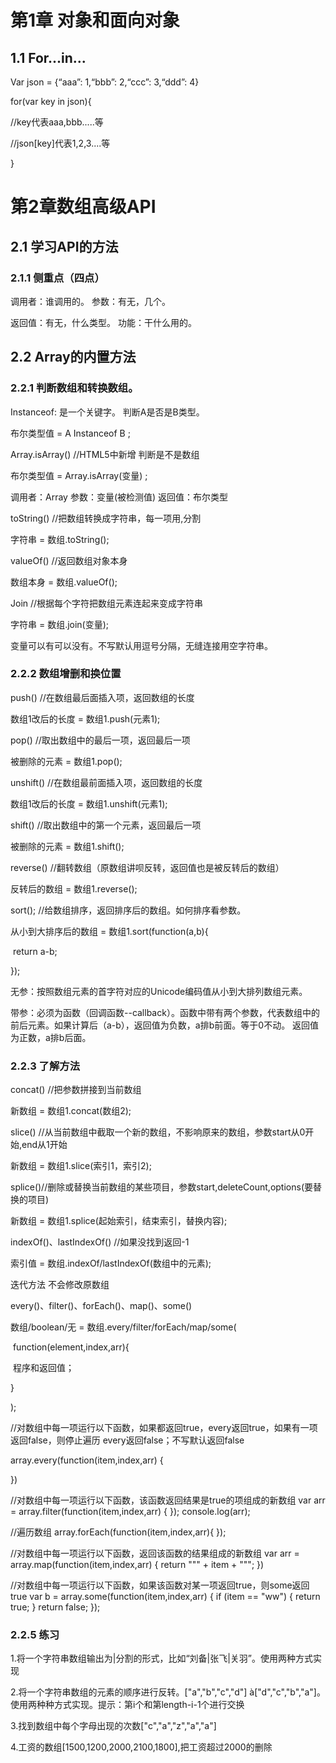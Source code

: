 # 第1章 对象和面向对象

## 1.1 For...in...

Var json = {“aaa”: 1,“bbb”: 2,“ccc”: 3,“ddd”: 4}

for(var key in json){

//key代表aaa,bbb.....等

//json[key]代表1,2,3....等

}

# 第2章数组高级API

## 2.1 学习API的方法

### 2.1.1 侧重点（四点）

调用者：谁调用的。					参数：有无，几个。		

返回值：有无，什么类型。			功能：干什么用的。

## 2.2 Array的内置方法

### 2.2.1 判断数组和转换数组。

Instanceof:  是一个关键字。	判断A是否是B类型。

布尔类型值 = A Instanceof B ;

Array.isArray()	//HTML5中新增    判断是不是数组

布尔类型值 = Array.isArray(变量) ;

调用者：Array			参数：变量(被检测值)		返回值：布尔类型	

toString()		//把数组转换成字符串，每一项用,分割

字符串  =  数组.toString();

valueOf()		//返回数组对象本身

数组本身 = 数组.valueOf();

Join			//根据每个字符把数组元素连起来变成字符串

字符串  =  数组.join(变量);

变量可以有可以没有。不写默认用逗号分隔，无缝连接用空字符串。





### 2.2.2 数组增删和换位置

push()  //在数组最后面插入项，返回数组的长度

数组1改后的长度  =  数组1.push(元素1);

pop()    //取出数组中的最后一项，返回最后一项

被删除的元素  =  数组1.pop();

unshift()   //在数组最前面插入项，返回数组的长度

数组1改后的长度  =  数组1.unshift(元素1);

shift()        //取出数组中的第一个元素，返回最后一项

被删除的元素  =  数组1.shift();

reverse()	//翻转数组（原数组讲呗反转，返回值也是被反转后的数组）

反转后的数组  =  数组1.reverse();

 

sort();    //给数组排序，返回排序后的数组。如何排序看参数。

从小到大排序后的数组  =  数组1.sort(function(a,b){

​                                  return a-b;

});

无参：按照数组元素的首字符对应的Unicode编码值从小到大排列数组元素。

带参：必须为函数（回调函数--callback）。函数中带有两个参数，代表数组中的		前后元素。如果计算后（a-b），返回值为负数，a排b前面。等于0不动。		返回值为正数，a排b后面。



### 2.2.3 了解方法

concat()  //把参数拼接到当前数组

新数组 = 数组1.concat(数组2);

slice() //从当前数组中截取一个新的数组，不影响原来的数组，参数start从0开始,end从1开始

新数组 = 数组1.slice(索引1，索引2);

splice()//删除或替换当前数组的某些项目，参数start,deleteCount,options(要替换的项目)

新数组 = 数组1.splice(起始索引，结束索引，替换内容);

indexOf()、lastIndexOf()   //如果没找到返回-1

索引值 = 数组.indexOf/lastIndexOf(数组中的元素);

 

迭代方法 不会修改原数组

every()、filter()、forEach()、map()、some()

数组/boolean/无 = 数组.every/filter/forEach/map/some(

​                            function(element,index,arr){

​        									程序和返回值；				          

   }

);

//对数组中每一项运行以下函数，如果都返回true，every返回true，如果有一项返回false，则停止遍历 every返回false；不写默认返回false

array.every(function(item,index,arr) {

})

 

//对数组中每一项运行以下函数，该函数返回结果是true的项组成的新数组
var arr = array.filter(function(item,index,arr) {
});
console.log(arr);  

 

//遍历数组
array.forEach(function(item,index,arr){
});

 

//对数组中每一项运行以下函数，返回该函数的结果组成的新数组
var arr = array.map(function(item,index,arr) {
    return "\"" + item + "\"";
})

 

//对数组中每一项运行以下函数，如果该函数对某一项返回true，则some返回true
var b =  array.some(function(item,index,arr) {
    if (item == "ww") {
        return true;
    }
    return false;
});



### 2.2.5 练习

1.将一个字符串数组输出为|分割的形式，比如“刘备|张飞|关羽”。使用两种方式实现

2.将一个字符串数组的元素的顺序进行反转。["a","b","c","d"] à["d","c","b","a"]。使用两种种方式实现。提示：第i个和第length-i-1个进行交换

3.找到数组中每个字母出现的次数["c","a","z","a","a"]

4.工资的数组[1500,1200,2000,2100,1800],把工资超过2000的删除